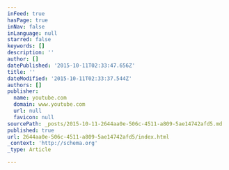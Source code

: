 ```yaml
---
inFeed: true
hasPage: true
inNav: false
inLanguage: null
starred: false
keywords: []
description: ''
author: []
datePublished: '2015-10-11T02:33:47.656Z'
title: ''
dateModified: '2015-10-11T02:33:37.544Z'
authors: []
publisher:
  name: youtube.com
  domain: www.youtube.com
  url: null
  favicon: null
sourcePath: _posts/2015-10-11-2644aa0e-506c-4511-a809-5ae14742afd5.md
published: true
url: 2644aa0e-506c-4511-a809-5ae14742afd5/index.html
_context: 'http://schema.org'
_type: Article

---
```

